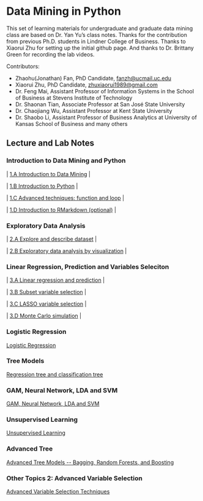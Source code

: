 
# Data Mining in Python

This set of learning materials for undergraduate and graduate data mining class are based on Dr. Yan Yu’s class notes. Thanks for the contribution from previous Ph.D. students in Lindner College of Business. Thanks to Xiaorui Zhu for setting up the initial github page. And thanks to Dr. Brittany Green for recording the lab videos.

Contributors:  
- Zhaohu(Jonathan) Fan, PhD Candidate, fanzh@ucmail.uc.edu
- Xiaorui Zhu, PhD Candidate, zhuxiaorui1989@gmail.com
- Dr. Feng Mai, Assistant Professor of Information Systems in the School of Business at Stevens Institute of Technology
- Dr. Shaonan Tian, Associate Professor at San José State University 
- Dr. Chaojiang Wu, Assistant Professor at Kent State University
- Dr. Shaobo Li, Assistant Professor of Business Analytics at University of Kansas School of Business
and many others

## Lecture and Lab Notes

### Introduction to Data Mining and Python
| [1.A Introduction to Data Mining](1_A_Introduction_to_Data_Mining.html)                                |

| [1.B Introduction to Python](1_B_Introduction_to_Python.html)                                          |

| [1.C Advanced techniques: function and loop](1_C_Advanced_techniques_function_and_loop.html)           |

| [1.D Introduction to RMarkdown (optional)](1_D_Introduction_to_Markdown.html)                          |
 

### Exploratory Data Analysis

| [2.A Explore and describe dataset](2_A_Explore_and_describe_dataset.html)                             |

| [2.B Exploratory data analysis by visualization](2_B_Exploratory_Data_Analysis_by_Visualization.html) |


### Linear Regression, Prediction and Variables Seleciton

| [3.A Linear regression and prediction](html)                                                          |

| [3.B Subset variable selection](html)                                                                 |

| [3.C LASSO variable selection](html)                                                                  |

| [3.D Monte Carlo simulation](3_D_Simulation.html)                                                     |

### Logistic Regression

[Logistic Regression](lecture/4_LogisticReg.html)

### Tree Models

[Regression tree and classification tree](lecture/5_Tree.html)

### GAM, Neural Network, LDA and SVM

[GAM, Neural Network, LDA and SVM](lecture/6_SupervisedLearning.html)

### Unsupervised Learning

[Unsupervised Learning](lecture/7_UnsupervisedLearning.html)

### Advanced Tree 

[Advanced Tree Models -- Bagging, Random Forests, and Boosting](lecture/AdvTree.html)

### Other Topics 2: Advanced Variable Selection

[Advanced Variable Selection Techniques](lecture/VS.html)
